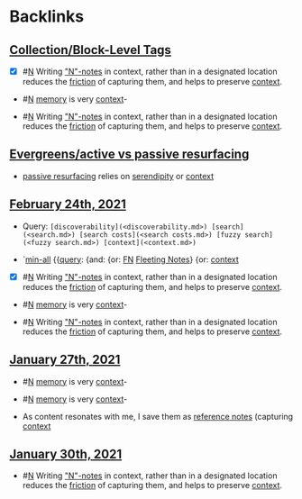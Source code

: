
# Backlinks
## [Collection/Block-Level Tags](<Collection/Block-Level Tags.md>)
- [x] #[N](<N.md>) Writing ["N"-notes](<"N"-notes.md>) in context, rather than in a designated location reduces the [friction](<friction.md>) of capturing them, and helps to preserve [context](<context.md>).

- #[N](<N.md>) [memory](<memory.md>) is very [context](<context.md>)-

- #[N](<N.md>) Writing ["N"-notes](<"N"-notes.md>) in context, rather than in a designated location reduces the [friction](<friction.md>) of capturing them, and helps to preserve [context](<context.md>).

## [Evergreens/active vs passive resurfacing](<Evergreens/active vs passive resurfacing.md>)
- [passive resurfacing](<passive resurfacing.md>) relies on [serendipity](<serendipity.md>) or [context](<context.md>)

## [February 24th, 2021](<February 24th, 2021.md>)
- Query: `[discoverability](<discoverability.md>) [search](<search.md>) [search costs](<search costs.md>) [fuzzy search](<fuzzy search.md>) [context](<context.md>)`

- `[min-all](<min-all.md>) {{[query](<query.md>): {and: {or: [FN](<FN.md>) [Fleeting Notes](<Fleeting Notes.md>)} {or: [context](<context.md>)

- [x] #[N](<N.md>) Writing ["N"-notes](<"N"-notes.md>) in context, rather than in a designated location reduces the [friction](<friction.md>) of capturing them, and helps to preserve [context](<context.md>).

- #[N](<N.md>) [memory](<memory.md>) is very [context](<context.md>)-

- #[N](<N.md>) Writing ["N"-notes](<"N"-notes.md>) in context, rather than in a designated location reduces the [friction](<friction.md>) of capturing them, and helps to preserve [context](<context.md>).

## [January 27th, 2021](<January 27th, 2021.md>)
- #[N](<N.md>) [memory](<memory.md>) is very [context](<context.md>)-

- #[N](<N.md>) [memory](<memory.md>) is very [context](<context.md>)-

- As content resonates with me, I save them as [reference notes](<reference notes.md>) (capturing [context](<context.md>)

## [January 30th, 2021](<January 30th, 2021.md>)
- #[N](<N.md>) Writing ["N"-notes](<"N"-notes.md>) in context, rather than in a designated location reduces the [friction](<friction.md>) of capturing them, and helps to preserve [context](<context.md>).

